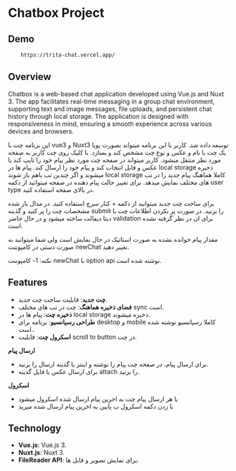 # Chatbox Project

## Demo

``` bash 
    https://trita-chat.vercel.app/

```

## Overview

Chatbox is a web-based chat application developed using Vue.js and Nuxt 3. The app facilitates real-time messaging in a group chat environment, supporting text and image messages, file uploads, and persistent chat history through local storage. The application is designed with responsiveness in mind, ensuring a smooth experience across various devices and browsers.


این برنامه چت با vue3 و Nuxt3 توسعه داده شد. کاربر با این برنامه میتواند بصورت پویا یک چت با نام و عکس و نوع چت مشخص کند و بسازد. با کلیک روی چت کاربر به صفحه مورد نظر منتقل میشود.
کاربر میتواند در صفحه چت مورد نظر پیام خود را تایپ کند یا عکس و فایل انتخاب کند و پیام خود را ارسال کند. پیام ها در local storage ذخیره میشوند و اگر چندین تب باهم باز شوند local storage کاملا هماهنگ پیام جدید را در تب های مختلف نمایش میدهد.
برای تغییر حالت پیام دهنده در صفحه میتوانید از دکمه user type در بالای صفحه استفاده کنید.

برای ساخت چت جدید میتوانید از دکمه + کنار سرچ استفاده کنید. در مدال باز شده مشخصات چت را پر کنید و گذینه submit را بزنید.
در صورت پر نکردن اطلاعات چت با دیتا دیفالت ساخته میشود و در حال حاضر validation برای ان در نظر گرفته نشده است.

مقدار پیام خوانده نشده به صورت استاتیک در حال نمایش است ولی شما میتوانید به صورت دستی در کامپوننت newChat تغییر دهید.


نکته:
1- کامپوننت newChat با option api نوشته شده است.


## Features

- **چت جدید**: قابلیت ساخت چت جدید.
- **فضای ذخیره هماهنگ**: چت در تب های مختلف sync است.
- **ذخیره چت**: پیام ها در local storage ذخیره میشوند.
- **طراحی رسپانسیو**: برنامه برای desktop  و mobile کاملا رسپانسیو نوشته شده است..
- **اسکرول چت**: قابلیت scroll to button در چت.


**ارسال پیام**

   - برای ارسال پیام، در صفحه چت پیام را نوشته و اینتر یا گذینه ارسال را بزنید.
   - برای ارسال عکس یا فایل گذینه attach را بزنید.

**اسکرول**

   - با هر ارسال پیام چت به اخرین پیام ارسال شده اسکرول میشود
   - با زدن دکمه اسکرول ب پایین به اخرین پیام ارسال شده میرید


## Technology

- **Vue.js**: Vue.js 3.
- **Nuxt.js**: Nuxt 3.
- **FileReader API**: برای نمایش تصویر و فایل ها.
